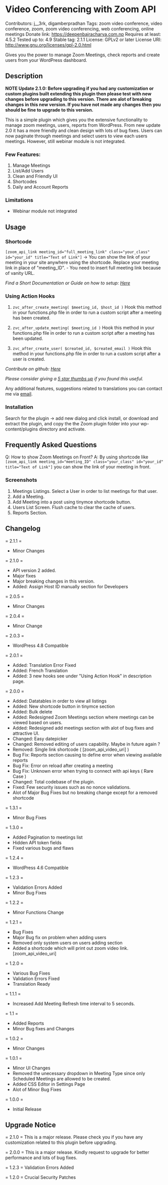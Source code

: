 # Video Conferencing with Zoom API
Contributors: j__3rk, digamberpradhan
Tags: zoom video conference, video conference, zoom, zoom video conferencing, web conferencing, online meetings
Donate link: https://deepenbajracharya.com.np
Requires at least: 4.5.2
Tested up to: 4.9
Stable tag: 2.1.1
License: GPLv2 or later
License URI: http://www.gnu.org/licenses/gpl-2.0.html

Gives you the power to manage Zoom Meetings, check reports and create users from your WordPress dashboard.

## Description

**NOTE Update 2.1.0: Before upgrading if you had any customization or custom plugins built extending this plugin then please test with new changes before upgrading to this version. There are alot of breaking changes in this new version. If you have not made any changes then you should be fine to upgrade to this version.**

This is a simple plugin which gives you the extensive functionality to manage zoom meetings, users, reports from WordPress. From new update 2.0 it has a more friendly and clean design with lots of bug fixes. Users can now paginate through meetings and select users to view each users meetings. However, still webinar module is not integrated.

### Few Features:

1. Manage Meetings
2. List/Add Users
3. Clean and Friendly UI
4. Shortcodes
5. Daily and Account Reports

### Limitations

* Webinar module not integrated

## Usage

### Shortcode

`[zoom_api_link meeting_id="full_meeting_link" class="your_class" id="your_id" title="Text of Link"]` -> You can show the link of your meeting in your site anywhere using the shortcode. Replace your meeting link in place of "meeting_ID". - You need to insert full meeting link because of vanity URL.

*Find a Short Documentation or Guide on how to setup: [Here](https://deepenbajracharya.com.np/zoom-conference-wp-plugin-documentation/ "Documentation")*

### Using Action Hooks

1. `zvc_after_create_meeting( $meeting_id, $host_id )`
Hook this method in your functions.php file in order to run a custom script after a meeting has been created.

2. `zvc_after_update_meeting( $meeting_id )`
Hook this method in your functions.php file in order to run a custom script after a meeting has been updated.

3. `zvc_after_create_user( $created_id, $created_email )`
Hook this method in your functions.php file in order to run a custom script after a user is created.

*Contribute on github: [Here](https://github.com/techies23/video-conference-zoom "Contribute")*

*Please consider giving a [5 star thumbs up](https://wordpress.org/support/plugin/video-conferencing-with-zoom-api/reviews/#new-post "5 star thumbs up") if you found this useful.*

Any additional features, suggestions related to translations you can contact me via [email](https://deepenbajracharya.com.np/say-hello/ "Deepen Bajracharya").

### Installation
Search for the plugin -> add new dialog and click install, or download and extract the plugin, and copy the the Zoom plugin folder into your wp-content/plugins directory and activate.

## Frequently Asked Questions

Q: How to show Zoom Meetings on Front?
A: By using shortcode like `[zoom_api_link meeting_id="meeting_ID" class="your_class" id="your_id" title="Text of Link"]` you can show the link of your meeting in front.

### Screenshots
1. Meetings Listings. Select a User in order to list meetings for that user.
2. Add a Meeting.
3. Add Meeting into a post using tinymce shortcode button.
4. Users List Screen. Flush cache to clear the cache of users.
5. Reports Section.

## Changelog

= 2.1.1 =
* Minor Changes

= 2.1.0 =
* API version 2 added.
* Major fixes
* Major breaking changes in this version.
* Added: Assign Host ID manually section for Developers

= 2.0.5 =
* Minor Changes

= 2.0.4 =
* Minor Change

= 2.0.3 =
* WordPress 4.8 Compatible

= 2.0.1 =
* Added: Translation Error Fixed
* Added: French Translation
* Added: 3 new hooks see under "Using Action Hook" in description page.

= 2.0.0 =
* Added: Datatables in order to view all listings
* Added: New shortcode button in tinymce section
* Added: Bulk delete
* Added: Redesigned Zoom Meetings section where meetings can be viewed based on users.
* Added: Redesigned add meetings section with alot of bug fixes and attractive UI.
* Changed: Easy datepicker
* Changed: Removed editing of users capability. Maybe in future again ?
* Removed: Single link shortcode ( [zoom_api_video_uri] )
* Bug Fix: Reports section causing to define error when viewing available reports
* Bug Fix: Error on reload after creating a meeting
* Bug Fix: Unknown error when trying to connect with api keys ( Rare Case )
* Changed: Total codebase of the plugin.
* Fixed: Few security issues such as no nonce validations.
* Alot of Major Bug Fixes but no breaking change except for a removed shortcode

= 1.3.1 =
* Minor Bug Fixes

= 1.3.0 =
* Added Pagination to meetings list
* Hidden API token fields
* Fixed various bugs and flaws

= 1.2.4 =
* WordPress 4.6 Compatible

= 1.2.3 =
* Validation Errors Added
* Minor Bug Fixes

= 1.2.2 =
* Minor Functions Change

= 1.2.1 =
* Bug Fixes
* Major Bug fix on problem when adding users
* Removed only system users on users adding section
* Added a shortcode which will print out zoom video link. [zoom_api_video_uri]

= 1.2.0 =
* Various Bug Fixes
* Validation Errors Fixed
* Translation Ready

= 1.1.1 =
* Increased Add Meeting Refresh time interval to 5 seconds.

= 1.1 =
* Added Reports
* Minor Bug fixes and Changes

= 1.0.2 =
* Minor Changes

= 1.0.1 =
* Minor UI Changes
* Removed the unecessary dropdown in Meeting Type since only Scheduled Meetings are allowed to be created.
* Added CSS Editor in Settings Page
* Alot of Minor Bug Fixes

= 1.0.0 =
* Initial Release

## Upgrade Notice

= 2.1.0 =
This is a major release. Please check you if you have any customization related to this plugin before upgrading.

= 2.0.0 =
This is a major release. Kindly request to upgrade for better performance and lots of bug fixes.

= 1.2.3 =
Validation Errors Added

= 1.2.0 =
Crucial Security Patches
